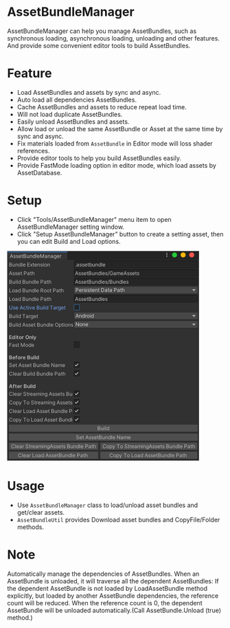 # AssetBundleManager
AssetBundleManager can help you manage AssetBundles, such as synchronous loading, asynchronous loading, unloading and other features. And provide some convenient editor tools to build AssetBundles.

# Feature
* Load AssetBundles and assets by sync and async.
* Auto load all dependencies AssetBundles.
* Cache AssetBundles and assets to reduce repeat load time.
* Will not load duplicate AssetBundles.
* Easily unload AssetBundles and assets.
* Allow load or unload the same AssetBundle or Asset at the same time by sync and async.
* Fix materials loaded from `AssetBundle` in Editor mode will loss shader references.
* Provide editor tools to help you build AssetBundles easily.
* Provide FastMode loading option in editor mode, which load assets by AssetDatabase.

# Setup
* Click "Tools/AssetBundleManager" menu item to open AssetBundleManager setting window.
* Click "Setup AssetBundleManager" button to create a setting asset, then you can edit Build and Load options.

![image](https://github.com/Mr-sB/AssetBundleManager/blob/master/Screenshots/SettingWindow.png)

# Usage
* Use `AssetBundleManager` class to load/unload asset bundles and get/clear assets.
* `AssetBundleUtil` provides Download asset bundles and CopyFile/Folder methods.

# Note
Automatically manage the dependencies of AssetBundles. When an AssetBundle is unloaded, 
it will traverse all the dependent AssetBundles: If the dependent AssetBundle is not loaded by LoadAssetBundle method explicitly, 
but loaded by another AssetBundle dependencies, the reference count will be reduced. When the reference count is 0, 
the dependent AssetBundle will be unloaded automatically.(Call AssetBundle.Unload (true) method.)
